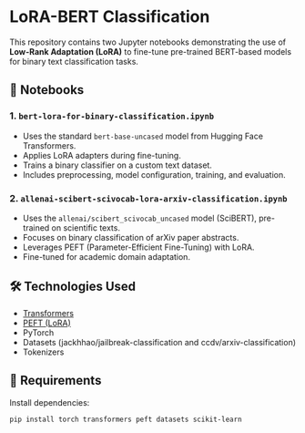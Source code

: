 # LoRA-BERT Classification

This repository contains two Jupyter notebooks demonstrating the use of **Low-Rank Adaptation (LoRA)** to fine-tune pre-trained BERT-based models for binary text classification tasks.

## 📂 Notebooks

### 1. `bert-lora-for-binary-classification.ipynb`
- Uses the standard `bert-base-uncased` model from Hugging Face Transformers.
- Applies LoRA adapters during fine-tuning.
- Trains a binary classifier on a custom text dataset.
- Includes preprocessing, model configuration, training, and evaluation.

### 2. `allenai-scibert-scivocab-lora-arxiv-classification.ipynb`
- Uses the `allenai/scibert_scivocab_uncased` model (SciBERT), pre-trained on scientific texts.
- Focuses on binary classification of arXiv paper abstracts.
- Leverages PEFT (Parameter-Efficient Fine-Tuning) with LoRA.
- Fine-tuned for academic domain adaptation.

## 🛠️ Technologies Used
- [Transformers](https://github.com/huggingface/transformers)
- [PEFT (LoRA)](https://github.com/huggingface/peft)
- PyTorch
- Datasets (jackhhao/jailbreak-classification and ccdv/arxiv-classification)
- Tokenizers

## 📌 Requirements

Install dependencies:
```bash
pip install torch transformers peft datasets scikit-learn
